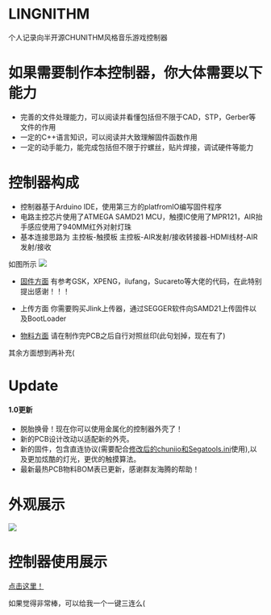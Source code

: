 # LINGNITHM
个人记录向半开源CHUNITHM风格音乐游戏控制器

# 如果需要制作本控制器，你大体需要以下能力
* 完善的文件处理能力，可以阅读并看懂包括但不限于CAD，STP，Gerber等文件的作用
* 一定的C++语言知识，可以阅读并大致理解固件函数作用
* 一定的动手能力，能完成包括但不限于拧螺丝，贴片焊接，调试硬件等能力

# 控制器构成
* 控制器基于Arduino IDE，使用第三方的platfromIO编写固件程序
* 电路主控芯片使用了ATMEGA SAMD21 MCU，触摸IC使用了MPR121，AIR抬手感应使用了940MM红外对射灯珠
* 基本连接思路为 主控板-触摸板   主控板-AIR发射/接收转接器-HDMI线材-AIR发射/接收

如图所示
![](https://github.com/SeasonWings/LINGNITHM/blob/main/picture/%E5%86%85%E9%83%A8%E6%9E%84%E9%80%A0.jpg)
                
* [固件方面](https://github.com/SeasonWings/LINGNITHM/tree/main/BootLoader%26Firmware) 有参考GSK，XPENG，ilufang，Sucareto等大佬的代码，在此特别提出感谢！！！

* 上传方面 你需要购买Jlink上传器，通过SEGGER软件向SAMD21上传固件以及BootLoader

* [物料方面](https://github.com/SeasonWings/LINGNITHM/blob/main/PCB%20Gerber%E5%88%B6%E7%89%88%E6%96%87%E4%BB%B61.1/PCB%E7%89%A9%E6%96%99BOM%E8%A1%A8.xlsx) 请在制作完PCB之后自行对照丝印(此句划掉，现在有了)

其余方面想到再补充(

# Update

#### 1.0更新
  * 脱胎换骨！现在你可以使用金属化的控制器外壳了！
  * 新的PCB设计改动以适配新的外壳。
  * 新的固件，包含直连协议(需要配合[修改后的chuniio和Segatools.ini](https://github.com/SeasonWings/LINGNITHM/tree/main/BootLoader%26Firmware/1.0%20Ver/chuniio%26Segatools "请务必将你的控制器设备放在COM1端口上！")使用),以及更加炫酷的灯光，更优的触摸算法。
  * 最新最热PCB物料BOM表已更新，感谢群友海腾的帮助！

# 外观展示
![](https://github.com/SeasonWings/LINGNITHM/blob/main/picture/%E5%A4%96%E8%A7%821.jpg)

# 控制器使用展示
[点击这里！](https://www.bilibili.com/video/BV1Qm4y1Z7ms/ "你会给两个圆圆的硬币对么？")

如果觉得非常棒，可以给我一个一键三连么(
